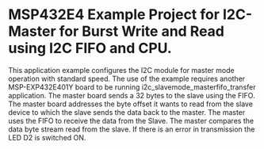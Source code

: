 # MSP432E4 Example Project for I2C-Master for Burst Write and Read using I2C FIFO and CPU.

This application example configures the I2C module for master mode operation with standard speed.
 The use of the example requires another MSP-EXP432E401Y board to be running 
 i2c_slavemode_masterfifo_transfer application. The master board sends a 32 bytes to the slave
 using the FIFO. The master board addresses the byte offset it wants to read from the slave device
 to which the slave sends the data back to the master. The master uses the FIFO to receive the
 data from the Slave. The master compares the data byte stream read from the slave. If there is
 an error in transmission the LED D2 is switched ON.
